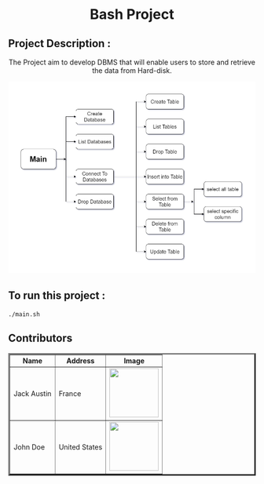 <h1 align="center"> Bash Project </h1>

## Project Description   :  
<p align="center">
The Project aim to develop DBMS that will enable users to store and retrieve the data from Hard-disk. 
</p>
<p align="center">
<img src="diagram.png" >  
</p>

## To run this project  :   

```console
./main.sh
```

## Contributors
<table border="3" align="center">
  <tr>
    <th>Name</th>
    <th>Address</th>
    <th>Image</th>
  </tr>
  <tr>
    <td>Jack Austin</td>
    <td>France</td>
    <td><img src="https://cdn.pixabay.com/photo/2015/04/23/22/00/tree-736885__480.jpg" alt="" height=100 width=100 /></td>
  </tr>
  <tr>
    <td>John Doe</td>
    <td>United States</td>
    <td height=100 width=100><img src="https://cdn.pixabay.com/photo/2015/04/23/22/00/tree-736885__480.jpg" alt="" height=100 width=100 /></td>
  </tr>
</table>

